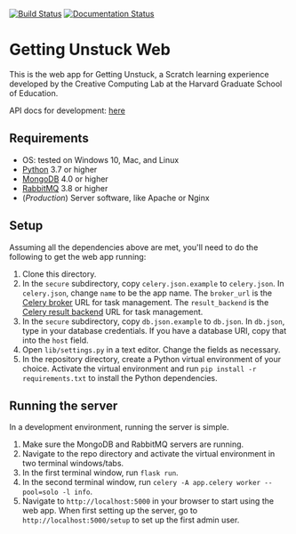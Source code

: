 [![Build Status](https://travis-ci.com/GSE-CCL/getting-unstuck-web.svg?branch=master)](https://travis-ci.com/GSE-CCL/getting-unstuck-web)
[![Documentation Status](https://readthedocs.org/projects/getting-unstuck-web/badge/?version=latest)](https://getting-unstuck-web.readthedocs.io/en/latest/?badge=latest)

# Getting Unstuck Web

This is the web app for Getting Unstuck, a Scratch learning experience developed by the Creative Computing Lab at the Harvard Graduate School of Education.

API docs for development: [here](https://getting-unstuck-web.readthedocs.io/en/latest/)

## Requirements

- OS: tested on Windows 10, Mac, and Linux
- [Python](https://www.python.org/) 3.7 or higher
- [MongoDB](https://www.mongodb.com/) 4.0 or higher
- [RabbitMQ](https://www.rabbitmq.com/download.html) 3.8 or higher
- (*Production*) Server software, like Apache or Nginx

## Setup

Assuming all the dependencies above are met, you'll need to do the following to get the web app running:

1. Clone this directory.
2. In the `secure` subdirectory, copy `celery.json.example` to `celery.json`. In `celery.json`, change `name` to be the app name. The `broker_url` is the [Celery broker](https://docs.celeryproject.org/en/stable/getting-started/brokers/index.html) URL for task management. The `result_backend` is the [Celery result backend](https://docs.celeryproject.org/en/latest/userguide/configuration.html#conf-result-backend) URL for task management.
3. In the `secure` subdirectory, copy `db.json.example` to `db.json`. In `db.json`, type in your database credentials. If you have a database URI, copy that into the `host` field.
4. Open `lib/settings.py` in a text editor. Change the fields as necessary.
5. In the repository directory, create a Python virtual environment of your choice. Activate the virtual environment and run `pip install -r requirements.txt` to install the Python dependencies.

## Running the server

In a development environment, running the server is simple.

1. Make sure the MongoDB and RabbitMQ servers are running.
2. Navigate to the repo directory and activate the virtual environment in two terminal windows/tabs.
3. In the first terminal window, run `flask run`.
4. In the second terminal window, run `celery -A app.celery worker --pool=solo -l info`.
5. Navigate to `http://localhost:5000` in your browser to start using the web app. When first setting up the server, go to `http://localhost:5000/setup` to set up the first admin user.
